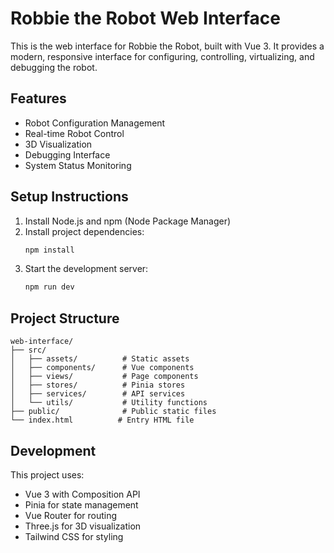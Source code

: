 # Robbie the Robot Web Interface

This is the web interface for Robbie the Robot, built with Vue 3. It provides a modern, responsive interface for configuring, controlling, virtualizing, and debugging the robot.

## Features

- Robot Configuration Management
- Real-time Robot Control
- 3D Visualization
- Debugging Interface
- System Status Monitoring

## Setup Instructions

1. Install Node.js and npm (Node Package Manager)
2. Install project dependencies:
   ```bash
   npm install
   ```
3. Start the development server:
   ```bash
   npm run dev
   ```

## Project Structure

```
web-interface/
├── src/
│   ├── assets/          # Static assets
│   ├── components/      # Vue components
│   ├── views/           # Page components
│   ├── stores/          # Pinia stores
│   ├── services/        # API services
│   └── utils/           # Utility functions
├── public/              # Public static files
└── index.html          # Entry HTML file
```

## Development

This project uses:
- Vue 3 with Composition API
- Pinia for state management
- Vue Router for routing
- Three.js for 3D visualization
- Tailwind CSS for styling
